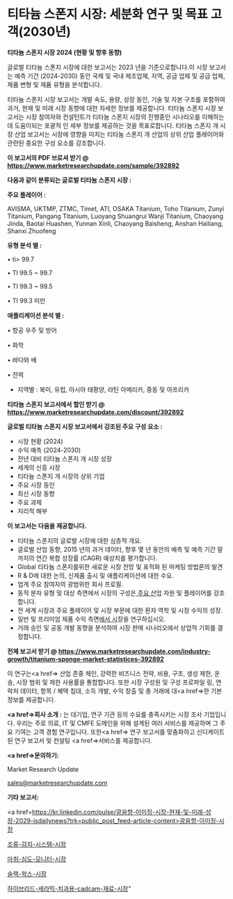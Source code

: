 # 티타늄 스폰지 시장: 세분화 연구 및 목표 고객(2030년)

<strong>티타늄 스폰지 시장 2024 (현황 및 향후 동향)</strong>

글로벌 티타늄 스폰지 시장에 대한 보고서는 2023 년을 기준으로합니다.이 시장 보고서는 예측 기간 (2024-2030) 동안 국제 및 국내 제조업체, 지역, 공급 업체 및 공급 업체, 제품 변형 및 제품 유형을 분석합니다.

티타늄 스폰지 시장 보고서는 개발 속도, 용량, 성장 동인, 기술 및 자본 구조를 포함하여 과거, 현재 및 미래 시장 동향에 대한 자세한 정보를 제공합니다. 티타늄 스폰지 시장 보고서는 시장 참여자와 컨설턴트가 티타늄 스폰지 시장의 진행중인 시나리오를 이해하는 데 도움이되는 포괄적 인 세부 정보를 제공하는 것을 목표로합니다. 티타늄 스폰지 개 시장 산업 보고서는 시장에 영향을 미치는 티타늄 스폰지 개 산업의 상위 산업 플레이어와 관련된 중요한 구성 요소를 강조합니다.



<strong>이 보고서의 PDF 브로셔 받기 @ <a href=https://www.marketresearchupdate.com/sample/392892>https://www.marketresearchupdate.com/sample/392892</a></strong>



<strong>다음과 같이 분류되는 글로벌 티타늄 스폰지 시장 :</strong>



<strong>주요 플레이어 :</strong>

AVISMA, UKTMP, ZTMC, Timet, ATI, OSAKA Titanium, Toho Titanium, Zunyi Titanium, Pangang Titanium, Luoyang Shuangrui Wanji Titanium, Chaoyang Jinda, Baotai Huashen, Yunnan Xinli, Chaoyang Baisheng, Anshan Hailiang, Shanxi Zhuofeng



<strong>유형 분석 별 :</strong>

• ti> 99.7

• TI 99.5 ~ 99.7

• TI 99.3 ~ 99.5

• TI 99.3 미만



<strong>애플리케이션 분석 별 :</strong>

• 항공 우주 및 방어

• 화학

• 바다와 배

• 전력

<ul>
  <li>지역별 : 북미, 유럽, 아시아 태평양, 라틴 아메리카, 중동 및 아프리카</li>
</ul>


<strong>티타늄 스폰지 보고서에서 할인 받기 @ <a href=https://www.marketresearchupdate.com/discount/392892>https://www.marketresearchupdate.com/discount/392892</a></strong>



<strong>글로벌 티타늄 스폰지 시장 보고서에서 강조된 주요 구성 요소 :</strong>
<ul>
  <li>시장 현황 (2024)</li>
  <li>수익 예측 (2024-2030)</li>
  <li>전년 대비 티타늄 스폰지 개 시장 성장</li>
  <li>세계의 신흥 시장</li>
  <li>티타늄 스폰지 개 시장의 상위 기업</li>
  <li>주요 시장 동인</li>
  <li>최신 시장 동향</li>
  <li>주요 과제</li>
  <li>지리적 해부</li>
</ul>


<strong>이 보고서는 다음을 제공합니다.</strong>
<ul>
  <li>티타늄 스폰지의 글로벌 시장에 대한 심층적 개요.</li>
  <li>글로벌 산업 동향, 2015 년의 과거 데이터, 향후 몇 년 동안의 예측 및 예측 기간 말까지의 연간 복합 성장률 (CAGR) 예상치를 평가합니다.</li>
  <li>Global 티타늄 스폰지를위한 새로운 시장 전망 및 표적화 된 마케팅 방법론의 발견</li>
  <li>R &amp; D에 대한 논의, 신제품 출시 및 애플리케이션에 대한 수요.</li>
  <li>업계 주요 참여자의 광범위한 회사 프로필.</li>
  <li>동적 분자 유형 및 대상 측면에서 시장의 구성은<a href=> 주요 산</a>업 자원 및 플레이어를 강조합니다.</li>
  <li>전 세계 시장과 주요 플레이어 및 시장 부문에 대한 환자 역학 및 시장 수익의 성장.</li>
  <li>일반 및 프리미엄 제품 수익 측면<a href=>에서 시</a>장을 연구하십시오.</li>
  <li>거래 승인 및 공동 개발 동향을 분석하여 시장 판매 시나리오에서 상업적 기회를 결정합니다.</li>
</ul>



<strong>전체 보고서 받기 @ <a href=https://www.marketresearchupdate.com/industry-growth/titanium-sponge-market-statistices-392892>https://www.marketresearchupdate.com/industry-growth/titanium-sponge-market-statistices-392892</a></strong>

이 연구는<a href=> 산업 존중</a> 체인, 강력한 비즈니스 전략, 비용, 구조, 생성 제한, 운송, 시장 범위 및 제한 사용률을 통합합니다. 또한 시장 구성원 및 구성 프로파일 링, 연락처 데이터, 항목 / 혜택 침대, 소득 개발, 수익 창출 및 총 거래에 대<a href=>한 기본 </a>정보를 제공합니다.



<strong><a href=>회사 소</a>개 :</strong>
는 대기업, 연구 기관 등의 수요를 충족시키는 시장 조사 기업입니다. 우리는 주로 의료, IT 및 CMFE 도메인을 위해 설계된 여러 서비스를 제공하며 그 주요 기여는 고객 경험 연구입니다. 또한<a href=> 연구 보</a>고서를 맞춤화하고 신디케이트 된 연구 보고서 및 컨설팅 <a href=>서비스</a>를 제공합니다.



<strong><a href=>문의하기:</a></strong>

Market Research Update

sales@marketresearchupdate.com



<strong>기타 보고서:</strong>

<a href=https://kr.linkedin.com/pulse/광음향-이미징-시장-현재-및-미래-성장-2029-isdailynews?trk=public_post_feed-article-content>광음향-이미징-시장</a>

<a href=https://www.linkedin.com/pulse/조류-감지-시스템-시장-현재-및-미래-성장-2029-isdailynews/>조류-감지-시스템-시장</a>

<a href=https://www.linkedin.com/pulse/마취-심도-모니터-시장-경쟁-분석-및-성장-잠재력-2029-survey-spotlight-pro-24-analysis-uti8c/>마취-심도-모니터-시장</a>

<a href=https://www.linkedin.com/pulse/슬랙-왁스-시장-세분화-연구-및-목표-고객2029년-analytics-alchemy-360-analysis-x3jkf/>슬랙-왁스-시장</a>

<a href=https://www.linkedin.com/pulse/하이브리드-세라믹-치과용-cadcam-재료-시장-규모-및-성장-2023-ex2pc/>하이브리드-세라믹-치과용-cadcam-재료-시장</a>"
